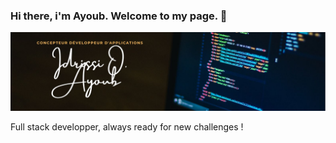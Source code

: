 ### Hi there, i'm Ayoub. Welcome to my page. 👋

<img src="https://github.com/idrissioayoub/idrissioayoub/blob/main/CDA-banner.jpg" alt="banner">

Full stack developper, always ready for new challenges !
